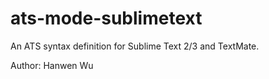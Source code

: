 ats-mode-sublimetext
====================

An ATS syntax definition for Sublime Text 2/3 and TextMate.

Author: Hanwen Wu
